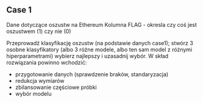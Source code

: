 ## Case 1

Dane dotyczące oszustw na Ethereum
Kolumna FLAG - okresla czy coś jest oszustwem (1) czy nie (0)

Przeprowadź klasyfikację oszustw (na podstawie danych case1); stwórz 3 osobne klasyfikatory (albo 3 różne modele, albo ten sam model z różnymi hiperparametrami) wybierz najlepszy i uzasadnij wybór.
W skład rozwiązania powinno wchodzić:
- przygotowanie danych (sprawdzenie braków, standaryzacja)
- redukcja wymiarów
- zbilansowanie częściowe próbki
- wybór modelu 

